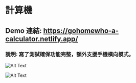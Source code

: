 # 計算機
## Demo 連結: https://gohomewho-a-calculator.netlify.app/

### 說明: 寫了測試確保功能完整，額外支援手機橫向模式。
![Alt Text](https://dev-to-uploads.s3.amazonaws.com/uploads/articles/aefke9cpfksyjyuifqe8.png)
  
![Alt Text](https://dev-to-uploads.s3.amazonaws.com/uploads/articles/ofmgn25hjqqsy7wezrzz.png)
